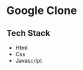 <h1>Google Clone</h1>

<h2>Tech Stack</h2>
<ul>

  <li>Html</li>
   <li>Css</li>
   <li>Javascript</li>

</ul>